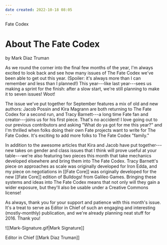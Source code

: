 ```yaml
---
date created: 2022-10-18 08:05
---
```


Fate Codex

# About The Fate Codex

by Mark Diaz Truman

As we round the corner into the final few months of the year, I'm always excited to look back and see how many issues of The Fate Codex we've been able to get out this year. (Spoiler: it's always more than I can remember and less than I planned!) This year---like last year---sees us making a sprint for the finish: after a slow start, we're still planning to make it to seven issues! Woot!

The issue we've put together for September features a mix of old and new authors: Jacob Possin and Kira Magrann are both returning to The Fate Codex for a second run, and Tracy Barnett---a long time Fate fan and creator---joins us for his first piece. That's no accident! I love going out to our previous contributors and asking "What do ya got for me this year?" and I'm thrilled when folks doing their own Fate projects want to write for The Fate Codex. It's exciting to add more folks to The Fate Codex "family."

In addition to the awesome articles that Kira and Jacob have put together---new takes on gender and class issues that I think will prove useful at your table---we're also featuring two pieces this month that take mechanics developed elsewhere and bring them into The Fate Codex. Tracy Barnett's piece on approaches as scale was originally developed for Iron Edda, and my piece on negotiations in [[Fate Core]] was originally developed for the new [[Fate Core]] edition of Bulldogs! from Galileo Games. Bringing these systems and ideas into The Fate Codex means that not only will they gain a wider exposure, but they'll also be usable under a Creative Commons license!

As always, thank you for your support and patience with this month's issue. It's a treat to serve as Editor in Chief of such an engaging and interesting (mostly-monthly) publication, and we're already planning neat stuff for 2016. Thank you!

![[Mark-Signature.gif|Mark Signature]]

Editor in Chief
[[Mark Diaz Truman]]

